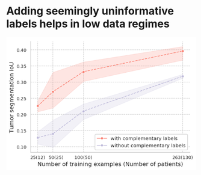 # Adding seemingly uninformative labels helps in low data regimes
![Alt text](generalization_gap.png?raw=true) <!-- .element height="10%" width="10%" -->
